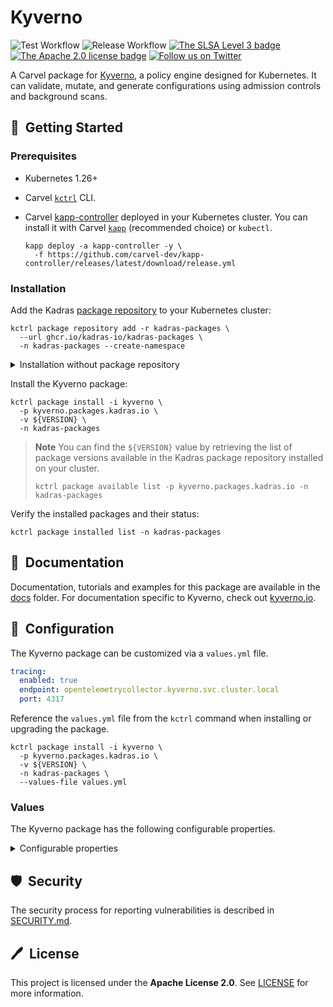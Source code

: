 # Kyverno

![Test Workflow](https://github.com/kadras-io/package-for-kyverno/actions/workflows/test.yml/badge.svg)
![Release Workflow](https://github.com/kadras-io/package-for-kyverno/actions/workflows/release.yml/badge.svg)
[![The SLSA Level 3 badge](https://slsa.dev/images/gh-badge-level3.svg)](https://slsa.dev/spec/v1.0/levels)
[![The Apache 2.0 license badge](https://img.shields.io/badge/License-Apache_2.0-blue.svg)](https://opensource.org/licenses/Apache-2.0)
[![Follow us on Twitter](https://img.shields.io/static/v1?label=Twitter&message=Follow&color=1DA1F2)](https://twitter.com/kadrasIO)

A Carvel package for [Kyverno](https://kyverno.io), a policy engine designed for Kubernetes. It can validate, mutate, and generate configurations using admission controls and background scans.

## 🚀&nbsp; Getting Started

### Prerequisites

* Kubernetes 1.26+
* Carvel [`kctrl`](https://carvel.dev/kapp-controller/docs/latest/install/#installing-kapp-controller-cli-kctrl) CLI.
* Carvel [kapp-controller](https://carvel.dev/kapp-controller) deployed in your Kubernetes cluster. You can install it with Carvel [`kapp`](https://carvel.dev/kapp/docs/latest/install) (recommended choice) or `kubectl`.

  ```shell
  kapp deploy -a kapp-controller -y \
    -f https://github.com/carvel-dev/kapp-controller/releases/latest/download/release.yml
  ```

### Installation

Add the Kadras [package repository](https://github.com/kadras-io/kadras-packages) to your Kubernetes cluster:

  ```shell
  kctrl package repository add -r kadras-packages \
    --url ghcr.io/kadras-io/kadras-packages \
    -n kadras-packages --create-namespace
  ```

<details><summary>Installation without package repository</summary>
The recommended way of installing the Kyverno package is via the Kadras <a href="https://github.com/kadras-io/kadras-packages">package repository</a>. If you prefer not using the repository, you can add the package definition directly using <a href="https://carvel.dev/kapp/docs/latest/install"><code>kapp</code></a> or <code>kubectl</code>.

  ```shell
  kubectl create namespace kadras-packages
  kapp deploy -a kyverno-package -n kadras-packages -y \
    -f https://github.com/kadras-io/package-for-kyverno/releases/latest/download/metadata.yml \
    -f https://github.com/kadras-io/package-for-kyverno/releases/latest/download/package.yml
  ```
</details>

Install the Kyverno package:

  ```shell
  kctrl package install -i kyverno \
    -p kyverno.packages.kadras.io \
    -v ${VERSION} \
    -n kadras-packages
  ```

> **Note**
> You can find the `${VERSION}` value by retrieving the list of package versions available in the Kadras package repository installed on your cluster.
> 
>   ```shell
>   kctrl package available list -p kyverno.packages.kadras.io -n kadras-packages
>   ```

Verify the installed packages and their status:

  ```shell
  kctrl package installed list -n kadras-packages
  ```

## 📙&nbsp; Documentation

Documentation, tutorials and examples for this package are available in the [docs](docs) folder.
For documentation specific to Kyverno, check out [kyverno.io](https://kyverno.io).

## 🎯&nbsp; Configuration

The Kyverno package can be customized via a `values.yml` file.

  ```yaml
  tracing:
    enabled: true
    endpoint: opentelemetrycollector.kyverno.svc.cluster.local
    port: 4317
  ```

Reference the `values.yml` file from the `kctrl` command when installing or upgrading the package.

  ```shell
  kctrl package install -i kyverno \
    -p kyverno.packages.kadras.io \
    -v ${VERSION} \
    -n kadras-packages \
    --values-file values.yml
  ```

### Values

The Kyverno package has the following configurable properties.

<details><summary>Configurable properties</summary>

| Config | Default | Description |
|-------|-------------------|-------------|
| `optional_components.background_controller` | `true` | Whether to deploy the Background Controller, responsible for processing of generate and mutate-existing rules. |
| `optional_components.cleanup_controller` | `true` | Whether to deploy the Cleanup Controller, responsible for processing `CleanupPolicy` resources. |
| `optional_components.reports_controller` | `true` | Whether to deploy the Reports Controller, responsible for handling `PolicyReport` resources. |
| `ca_cert_data` | `""` | PEM-encoded certificate data to trust TLS connections with a custom CA. |

Settings for the controllers.

| Config | Default | Description |
|-------|-------------------|-------------|
| `admission_controller.replicas` | `1` | The number of replicas for the Admission Controller. In order to enable high availability, it should be at least 3 (2 is not permitted). |
| `background_controller.replicas` | `1` | The number of replicas for the Background Controller. In order to enable high availability, it should be greater than 1. |
| `cleanup_controller.replicas` | `1` | The number of replicas for the Cleanup Controller. In order to enable high availability, it should be greater than 1. |
| `reports_controller.replicas` | `1` | The number of replicas for the Reports Controller. In order to enable high availability, it should be greater than 1. |

Settings for logging.

| Config | Default | Description |
|-------|-------------------|-------------|
| `logging.level` | `2` | Number of the log level verbosity (from `1` to `6`). |
| `logging.encoding` | `text` | Log encoding format. Options: `text`, `json`. |

Settings for metrics.

| Config | Default | Description |
|-------|-------------------|-------------|
| `metrics.type` | `prometheus` | Whether to use OpenTelemetry (`grpc`) or Prometheus (`prometheus`) for exporting metrics. |
| `metrics.collector` | `""` | The endpoint where the OpenTelemetry-based collector receives telemetry data. For example, `opentelemetrycollector.kyverno.svc.cluster.local:4317`. |

Settings for tracing.

| Config | Default | Description |
|-------|-------------------|-------------|
| `tracing.enabled` | `false` | Whether to configure Kyverno to export OpenTelemetry traces to a distributed tracing backend. |
| `tracing.endpoint` | `""` | The endpoint where the distributed tracing backend accepts OpenTelemetry traces. For example, `opentelemetrycollector.kyverno.svc.cluster.local`. |
| `tracing.port` | `4317` | The port exposed by the distributed tracing backend to accept OpenTelemetry traces. |
| `tracing.ca_cert_secret` | `""` | The Secret containing the certificate which is used by the Opentelemetry Tracing Client. If empty string is set, an insecure connection will be used. |

Settings for the corporate proxy.

| Config | Default | Description |
|-------|-------------------|-------------|
| `proxy.https_proxy` | `""` | The HTTPS proxy to use for network traffic. |
| `proxy.http_proxy` | `""` | The HTTP proxy to use for network traffic. |
| `proxy.no_proxy` | `""` | A comma-separated list of hostnames, IP addresses, or IP ranges in CIDR format that should not use the proxy. |

</details>

## 🛡️&nbsp; Security

The security process for reporting vulnerabilities is described in [SECURITY.md](SECURITY.md).

## 🖊️&nbsp; License

This project is licensed under the **Apache License 2.0**. See [LICENSE](LICENSE) for more information.
